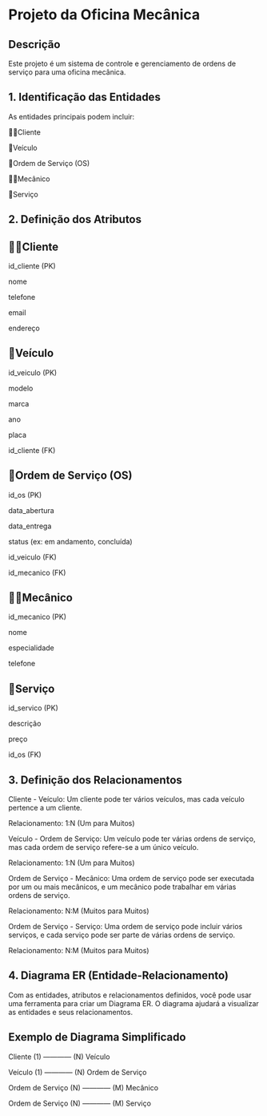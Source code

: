 # Projeto da Oficina Mecânica  

## Descrição  
Este projeto é um sistema de controle e gerenciamento de ordens de serviço para uma oficina mecânica.  
 
## 1. Identificação das Entidades
As entidades principais podem incluir:

👨‍💻Cliente

🚗Veículo

📝Ordem de Serviço (OS)

👨‍🔧Mecânico

👾Serviço

## 2. Definição dos Atributos
## 👨‍💻Cliente
id_cliente (PK)

nome

telefone

email

endereço

## 🚗Veículo
id_veiculo (PK)

modelo

marca

ano

placa

id_cliente (FK)

## 📝Ordem de Serviço (OS)
id_os (PK)

data_abertura

data_entrega

status (ex: em andamento, concluída)

id_veiculo (FK)

id_mecanico (FK)

## 👨‍🔧Mecânico
id_mecanico (PK)

nome

especialidade

telefone

## 👾Serviço
id_servico (PK)

descrição

preço

id_os (FK)

## 3. Definição dos Relacionamentos
Cliente - Veículo: Um cliente pode ter vários veículos, mas cada veículo pertence a um cliente.

Relacionamento: 1:N (Um para Muitos)

Veículo - Ordem de Serviço: Um veículo pode ter várias ordens de serviço, mas cada ordem de serviço refere-se a um único veículo.

Relacionamento: 1:N (Um para Muitos)

Ordem de Serviço - Mecânico: Uma ordem de serviço pode ser executada por um ou mais mecânicos, e um mecânico pode trabalhar em várias ordens de serviço.

Relacionamento: N:M (Muitos para Muitos)

Ordem de Serviço - Serviço: Uma ordem de serviço pode incluir vários serviços, e cada serviço pode ser parte de várias ordens de serviço.

Relacionamento: N:M (Muitos para Muitos)

## 4. Diagrama ER (Entidade-Relacionamento)
Com as entidades, atributos e relacionamentos definidos, você pode usar uma ferramenta para criar um Diagrama ER. O diagrama ajudará a visualizar as entidades e seus relacionamentos.

## Exemplo de Diagrama Simplificado

Cliente (1) ———— (N) Veículo

Veículo (1) ———— (N) Ordem de Serviço

Ordem de Serviço (N) ———— (M) Mecânico

Ordem de Serviço (N) ———— (M) Serviço
